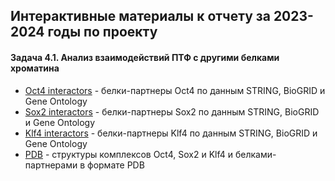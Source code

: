 ##  Интерактивные материалы к отчету за 2023-2024 годы по проекту
#### Задача 4.1. Анализ взаимодействий ПТФ с другими белками хроматина
* [Oct4 interactors](PTF_interactors/oct4_interactors.html) - белки-партнеры Oct4 по данным STRING, BioGRID и Gene Ontology
* [Sox2 interactors](PTF_interactors/sox2_interactors.html) - белки-партнеры Sox2 по данным STRING, BioGRID и Gene Ontology
* [Klf4 interactors](PTF_interactors/klf4_interactors.html) - белки-партнеры Klf4 по данным STRING, BioGRID и Gene Ontology
* [PDB](PTF_structures/best_structures.zip) - структуры комплексов Oct4, Sox2 и Klf4 и белками-партнерами в формате PDB
